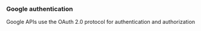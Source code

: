 ### Google authentication
Google APIs use the OAuth 2.0 protocol for authentication and authorization